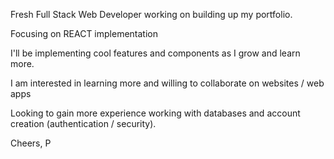 Fresh Full Stack Web Developer working on building up my portfolio.

Focusing on REACT implementation

I'll be implementing cool features and components as I grow and learn more.

I am interested in learning more and willing to collaborate on websites / web apps

Looking to gain more experience working with databases and account creation (authentication / security).



Cheers,
P

